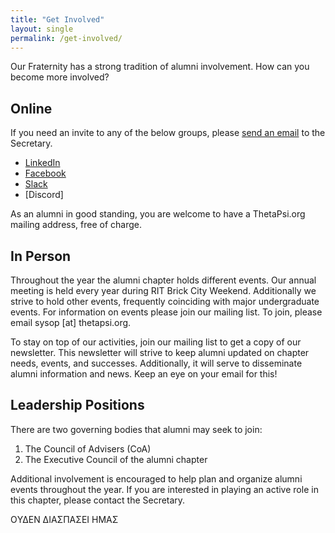 ```yaml
---
title: "Get Involved"
layout: single
permalink: /get-involved/
---
```


Our Fraternity has a strong tradition of alumni involvement.
How can you become more involved?

## Online

If you need an invite to any of the below groups, please [send an email](../contact-us)
to the Secretary.

* <i class='fab fa-linkedin'></i> [LinkedIn](https://www.linkedin.com/groups/6544800/)
* <i class='fab fa-facebook-square'></i> [Facebook](https://www.facebook.com/groups/116095031796783/)
* <i class='fab fa-fw fa-slack'></i> [Slack](https://pkp-thetapsi.slack.com)
* <i class='fab fa-fw fa-discord'></i> [Discord]

As an alumni in good standing, you are welcome to have a ThetaPsi.org mailing
address, free of charge.

## In Person

Throughout the year the alumni chapter holds different events.
Our annual meeting is held every year during RIT Brick City Weekend.
Additionally we strive to hold other events, frequently coinciding
with major undergraduate events. For information on events please
join our mailing list. To join, please email sysop [at] thetapsi.org.

To stay on top of our activities, join our mailing list to get a copy of
our newsletter. This newsletter will strive to keep alumni updated on
chapter needs, events, and successes.
Additionally, it will serve to disseminate alumni information and news.
Keep an eye on your email for this!

## Leadership Positions

There are two governing bodies that alumni may seek to join:

1. The Council of Advisers (CoA)
2. The Executive Council of the alumni chapter

Additional involvement is encouraged to help plan and organize alumni events
throughout the year. If you are interested in playing an active role in this
chapter, please contact the Secretary.

OΥΔΕΝ ΔΙΑΣΠΑΣΕΙ ΗΜΑΣ
